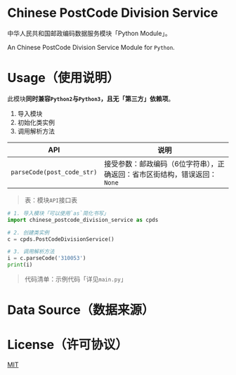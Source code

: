 # Chinese PostCode Division Service

中华人民共和国邮政编码数据服务模块「Python Module」。

An Chinese PostCode Division Service Module for `Python`.

# Usage（使用说明）

此模块**同时兼容`Python2`与`Python3`，且无「第三方」依赖项**。

1. 导入模块
2. 初始化类实例
3. 调用解析方法

| API                        | 说明           |
| -------------------------- | -------------- |
| `parseCode(post_code_str)` | 接受参数：邮政编码（6位字符串），正确返回：省市区街结构，错误返回：`None` |

> 表：模块`API`接口表

```python
# 1. 导入模块「可以使用`as`简化书写」
import chinese_postcode_division_service as cpds

# 2. 创建类实例
c = cpds.PostCodeDivisionService()

# 3. 调用解析方法
i = c.parseCode('310053')
print(i)
```
> 代码清单：示例代码「详见`main.py`」

# Data Source（数据来源）

# License（许可协议）

[MIT](./LICENSE)

